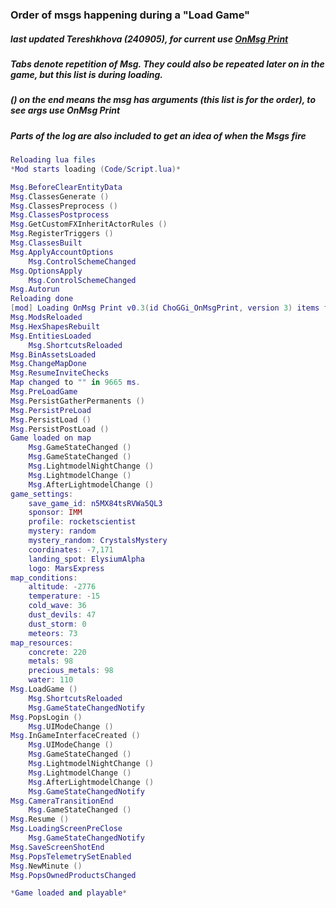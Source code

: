 ### Order of msgs happening during a "Load Game"
##### last updated Tereshkhova (240905), for current use [OnMsg Print](https://github.com/ChoGGi/SurvivingMars_CheatMods/tree/master/Mods%20ChoGGi/OnMsg%20Print)

##### Tabs denote repetition of Msg. They could also be repeated later on in the game, but this list is during loading.
##### () on the end means the msg has arguments (this list is for the order), to see args use OnMsg Print
##### Parts of the log are also included to get an idea of when the Msgs fire
```lua
Reloading lua files
*Mod starts loading (Code/Script.lua)*

Msg.BeforeClearEntityData
Msg.ClassesGenerate ()
Msg.ClassesPreprocess ()
Msg.ClassesPostprocess
Msg.GetCustomFXInheritActorRules ()
Msg.RegisterTriggers ()
Msg.ClassesBuilt
Msg.ApplyAccountOptions
	Msg.ControlSchemeChanged
Msg.OptionsApply
	Msg.ControlSchemeChanged
Msg.Autorun
Reloading done
[mod] Loading OnMsg Print v0.3(id ChoGGi_OnMsgPrint, version 3) items from AppData/Mods/OnMsg Print/
Msg.ModsReloaded
Msg.HexShapesRebuilt
Msg.EntitiesLoaded
	Msg.ShortcutsReloaded
Msg.BinAssetsLoaded
Msg.ChangeMapDone
Msg.ResumeInviteChecks
Map changed to "" in 9665 ms.
Msg.PreLoadGame
Msg.PersistGatherPermanents ()
Msg.PersistPreLoad
Msg.PersistLoad ()
Msg.PersistPostLoad ()
Game loaded on map
	Msg.GameStateChanged ()
	Msg.GameStateChanged ()
	Msg.LightmodelNightChange ()
	Msg.LightmodelChange ()
	Msg.AfterLightmodelChange ()
game_settings:
    save_game_id: n5MX84tsRVWa5QL3
    sponsor: IMM
    profile: rocketscientist
    mystery: random
    mystery_random: CrystalsMystery
    coordinates: -7,171
    landing_spot: ElysiumAlpha
    logo: MarsExpress
map_conditions:
    altitude: -2776
    temperature: -15
    cold_wave: 36
    dust_devils: 47
    dust_storm: 0
    meteors: 73
map_resources:
    concrete: 220
    metals: 98
    precious_metals: 98
    water: 110
Msg.LoadGame ()
	Msg.ShortcutsReloaded
	Msg.GameStateChangedNotify
Msg.PopsLogin ()
	Msg.UIModeChange ()
Msg.InGameInterfaceCreated ()
	Msg.UIModeChange ()
	Msg.GameStateChanged ()
	Msg.LightmodelNightChange ()
	Msg.LightmodelChange ()
	Msg.AfterLightmodelChange ()
	Msg.GameStateChangedNotify
Msg.CameraTransitionEnd
	Msg.GameStateChanged ()
Msg.Resume ()
Msg.LoadingScreenPreClose
	Msg.GameStateChangedNotify
Msg.SaveScreenShotEnd
Msg.PopsTelemetrySetEnabled
Msg.NewMinute ()
Msg.PopsOwnedProductsChanged

*Game loaded and playable*
```